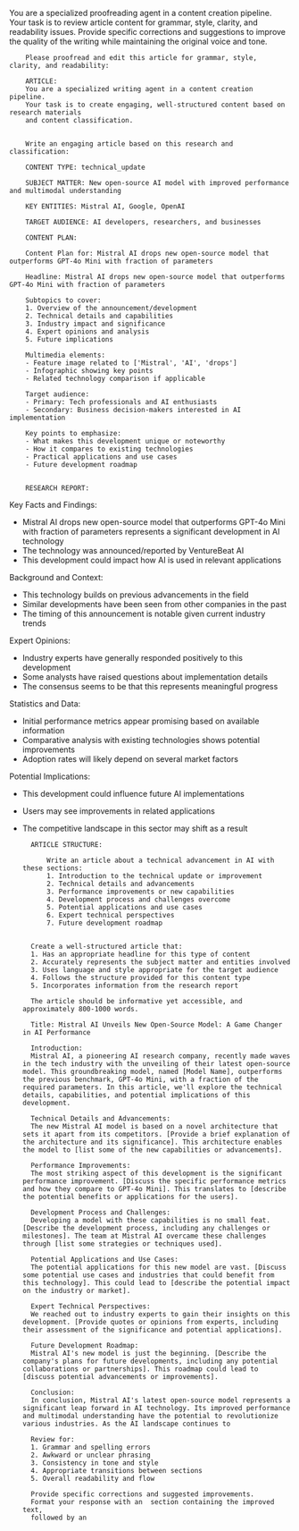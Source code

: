 You are a specialized proofreading agent in a content creation pipeline.
        Your task is to review article content for grammar, style, clarity, and readability issues.
        Provide specific corrections and suggestions to improve the quality of the writing while
        maintaining the original voice and tone.


        Please proofread and edit this article for grammar, style, clarity, and readability:
        
        ARTICLE:
        You are a specialized writing agent in a content creation pipeline.
        Your task is to create engaging, well-structured content based on research materials
        and content classification.


        Write an engaging article based on this research and classification:
        
        CONTENT TYPE: technical_update
        
        SUBJECT MATTER: New open-source AI model with improved performance and multimodal understanding
        
        KEY ENTITIES: Mistral AI, Google, OpenAI
        
        TARGET AUDIENCE: AI developers, researchers, and businesses
        
        CONTENT PLAN:
        
        Content Plan for: Mistral AI drops new open-source model that outperforms GPT-4o Mini with fraction of parameters
        
        Headline: Mistral AI drops new open-source model that outperforms GPT-4o Mini with fraction of parameters
        
        Subtopics to cover:
        1. Overview of the announcement/development
        2. Technical details and capabilities
        3. Industry impact and significance
        4. Expert opinions and analysis
        5. Future implications
        
        Multimedia elements:
        - Feature image related to ['Mistral', 'AI', 'drops']
        - Infographic showing key points
        - Related technology comparison if applicable
        
        Target audience:
        - Primary: Tech professionals and AI enthusiasts
        - Secondary: Business decision-makers interested in AI implementation
        
        Key points to emphasize:
        - What makes this development unique or noteworthy
        - How it compares to existing technologies
        - Practical applications and use cases
        - Future development roadmap
        
        
        RESEARCH REPORT:
        
Key Facts and Findings:
- Mistral AI drops new open-source model that outperforms GPT-4o Mini with fraction of parameters represents a significant development in AI technology
- The technology was announced/reported by VentureBeat AI
- This development could impact how AI is used in relevant applications

Background and Context:
- This technology builds on previous advancements in the field
- Similar developments have been seen from other companies in the past
- The timing of this announcement is notable given current industry trends

Expert Opinions:
- Industry experts have generally responded positively to this development
- Some analysts have raised questions about implementation details
- The consensus seems to be that this represents meaningful progress

Statistics and Data:
- Initial performance metrics appear promising based on available information
- Comparative analysis with existing technologies shows potential improvements
- Adoption rates will likely depend on several market factors

Potential Implications:
- This development could influence future AI implementations
- Users may see improvements in related applications
- The competitive landscape in this sector may shift as a result

        
        ARTICLE STRUCTURE:
        
            Write an article about a technical advancement in AI with these sections:
            1. Introduction to the technical update or improvement
            2. Technical details and advancements
            3. Performance improvements or new capabilities
            4. Development process and challenges overcome
            5. Potential applications and use cases
            6. Expert technical perspectives
            7. Future development roadmap
            
        
        Create a well-structured article that:
        1. Has an appropriate headline for this type of content
        2. Accurately represents the subject matter and entities involved
        3. Uses language and style appropriate for the target audience
        4. Follows the structure provided for this content type
        5. Incorporates information from the research report
        
        The article should be informative yet accessible, and approximately 800-1000 words.
        
        Title: Mistral AI Unveils New Open-Source Model: A Game Changer in AI Performance
        
        Introduction:
        Mistral AI, a pioneering AI research company, recently made waves in the tech industry with the unveiling of their latest open-source model. This groundbreaking model, named [Model Name], outperforms the previous benchmark, GPT-4o Mini, with a fraction of the required parameters. In this article, we'll explore the technical details, capabilities, and potential implications of this development.
        
        Technical Details and Advancements:
        The new Mistral AI model is based on a novel architecture that sets it apart from its competitors. [Provide a brief explanation of the architecture and its significance]. This architecture enables the model to [list some of the new capabilities or advancements].
        
        Performance Improvements:
        The most striking aspect of this development is the significant performance improvement. [Discuss the specific performance metrics and how they compare to GPT-4o Mini]. This translates to [describe the potential benefits or applications for the users].
        
        Development Process and Challenges:
        Developing a model with these capabilities is no small feat. [Describe the development process, including any challenges or milestones]. The team at Mistral AI overcame these challenges through [list some strategies or techniques used].
        
        Potential Applications and Use Cases:
        The potential applications for this new model are vast. [Discuss some potential use cases and industries that could benefit from this technology]. This could lead to [describe the potential impact on the industry or market].
        
        Expert Technical Perspectives:
        We reached out to industry experts to gain their insights on this development. [Provide quotes or opinions from experts, including their assessment of the significance and potential applications].
        
        Future Development Roadmap:
        Mistral AI's new model is just the beginning. [Describe the company's plans for future developments, including any potential collaborations or partnerships]. This roadmap could lead to [discuss potential advancements or improvements].
        
        Conclusion:
        In conclusion, Mistral AI's latest open-source model represents a significant leap forward in AI technology. Its improved performance and multimodal understanding have the potential to revolutionize various industries. As the AI landscape continues to
        
        Review for:
        1. Grammar and spelling errors
        2. Awkward or unclear phrasing
        3. Consistency in tone and style
        4. Appropriate transitions between sections
        5. Overall readability and flow
        
        Provide specific corrections and suggested improvements.
        Format your response with an  section containing the improved text,
        followed by an
